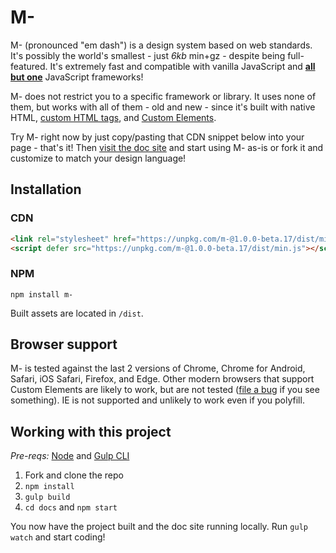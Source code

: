 # M-
M- (pronounced "em dash") is a design system based on web standards. It's possibly the world's smallest - just *6kb* min+gz - despite being full-featured. It's extremely fast and compatible with vanilla JavaScript and [**all but one**](https://custom-elements-everywhere.com/#react) JavaScript frameworks!

M- does not restrict you to a specific framework or library. It uses none of them, but works with all of them - old and new - since it's built with native HTML, [custom HTML tags](https://dev.to/jfbrennan/custom-html-tags-4788), and [Custom Elements](https://developer.mozilla.org/en-US/docs/Web/API/Window/customElements).

Try M- right now by just copy/pasting that CDN snippet below into your page - that's it! Then [visit the doc site](https://m-docs.org) and start using M- as-is or fork it and customize to match your design language!

## Installation
### CDN
```html
<link rel="stylesheet" href="https://unpkg.com/m-@1.0.0-beta.17/dist/min.css">
<script defer src="https://unpkg.com/m-@1.0.0-beta.17/dist/min.js"></script>
```
### NPM
`npm install m-`

Built assets are located in `/dist`.

## Browser support
M- is tested against the last 2 versions of Chrome, Chrome for Android, Safari, iOS Safari, Firefox, and Edge. Other modern browsers that support Custom Elements are likely to work, but are not tested (<a href="https://github.com/jfbrennan/m-/issues" target="_blank" rel="noopener">file
    a bug</a> if you see something). IE is not supported and unlikely to work even if you polyfill.

## Working with this project
_Pre-reqs:_ [Node](https://nodejs.org) and [Gulp CLI](https://gulpjs.com/docs/en/getting-started/quick-start)

1. Fork and clone the repo
1. `npm install`
1. `gulp build`
1. `cd docs` and `npm start`

You now have the project built and the doc site running locally. Run `gulp watch` and start coding!

